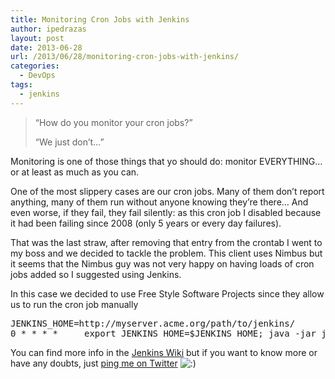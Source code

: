 ```yaml
---
title: Monitoring Cron Jobs with Jenkins
author: ipedrazas
layout: post
date: 2013-06-28
url: /2013/06/28/monitoring-cron-jobs-with-jenkins/
categories:
  - DevOps
tags:
  - jenkins
---
```

> &#8220;How do you monitor your cron jobs?&#8221;
> 
> &#8220;We just don&#8217;t&#8230;&#8221;

Monitoring is one of those things that yo should do: monitor EVERYTHING&#8230; or at least as much as you can.

One of the most slippery cases are our cron jobs. Many of them don&#8217;t report anything, many of them run without anyone knowing they&#8217;re there&#8230; And even worse, if they fail, they fail silently: as this cron job I disabled because it had been failing since 2008 (only 5 years or every day failures).

That was the last straw, after removing that entry from the crontab I went to my boss and we decided to tackle the problem. This client uses Nimbus but it seems that the Nimbus guy was not very happy on having loads of cron jobs added so I suggested using Jenkins.

In this case we decided to use Free Style Software Projects since they allow us to run the cron job manually

<pre>JENKINS_HOME=http://myserver.acme.org/path/to/jenkins/
0 * * * *     export JENKINS_HOME=$JENKINS_HOME; java -jar jenkins-core-*.jar "backup" backup.sh 2&gt;&1 &gt; /dev/null</pre>

You can find more info in the [Jenkins Wiki][1] but if you want to know more or have any doubts, just [ping me on Twitter][2] <img src="http://ivan.pedrazas.me/wp-includes/images/smilies/icon_smile.gif" alt=":)" class="wp-smiley" />

 [1]: https://wiki.jenkins-ci.org/display/JENKINS/Monitoring+external+jobs
 [2]: https://twitter.com/ipedrazas